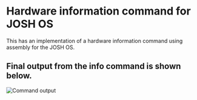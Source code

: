 # Hardware information command for JOSH OS

This has an implementation of a hardware information command using assembly for the JOSH OS.

## Final output from the info command is shown below.

![Command output](http://dl.dropbox.com/u/16782521/josh.png)